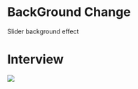 <h1>BackGround Change</h1>

<p>Slider background effect</p>

<h1>Interview</h1>

![](images/video.gif)

